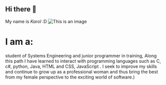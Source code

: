 ## Hi there 👋

My name is *Karol* :D 
![This is an image]([https://myoctocat.com/assets/images/base-octocat.svg](https://scontent-bog1-1.xx.fbcdn.net/v/t39.30808-6/312616109_10226962838273538_5987240968142916604_n.jpg?_nc_cat=103&ccb=1-7&_nc_sid=09cbfe&_nc_eui2=AeHvPplgMNET7MkAR0e_OmEVcMPjWpgdEexww-NamB0R7AHglUaB308uxEIAP0q5EgM&_nc_ohc=ckSXBwwYZosAX-hX2C9&_nc_ht=scontent-bog1-1.xx&oh=00_AfDbYbBQpJTQNSnlZY6F1MUqJpKyBrJMQI6JOFsGLn8AsA&oe=63739A17))

# I am a:
student of Systems Engineering and
junior programmer in training,
Along this path I have learned to interact with
programming languages such as C, c#, python, Java, HTML and CSS, JavaScript .
I seek to improve my skills and continue to grow up as a professional woman
and thus bring the best from my female perspective to the exciting world of software.)
